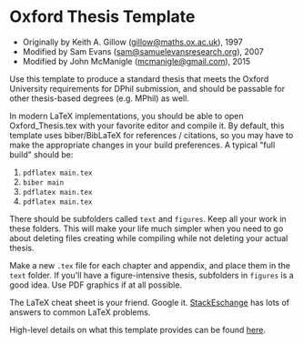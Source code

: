 Oxford Thesis Template
======================

* Originally by Keith A. Gillow (gillow@maths.ox.ac.uk), 1997
* Modified by Sam Evans (sam@samuelevansresearch.org), 2007
* Modified by John McManigle (mcmanigle@gmail.com), 2015

Use this template to produce a standard thesis that meets the Oxford University
requirements for DPhil submission, and should be passable for other thesis-based
degrees (e.g. MPhil) as well.

In modern LaTeX implementations, you should be able to open Oxford_Thesis.tex with
your favorite editor and compile it.  By default, this template uses biber/BibLaTeX
for references / citations, so you may have to make the appropriate changes in
your build preferences.  A typical "full build" should be:
1. `pdflatex main.tex`
2. `biber main`
3. `pdflatex main.tex`
4. `pdflatex main.tex`

There should be subfolders called `text` and `figures`.  Keep all your work in these
folders.  This will make your life much simpler when you need to go about deleting
files creating while compiling while not deleting your actual thesis.

Make a new `.tex` file for each chapter and appendix, and place them in the `text`
folder.  If you'll have a figure-intensive thesis, subfolders in `figures` is a good
idea.  Use PDF graphics if at all possible.

The LaTeX cheat sheet is your friend.  Google it.  [StackEschange](http://tex.stackexchange.com) has
lots of answers to common LaTeX problems.

High-level details on what this template provides can be found [here](http://www.oxfordechoes.com/oxford-thesis-template/).
